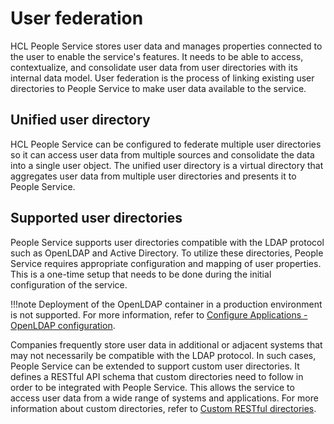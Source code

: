 # User federation

HCL People Service stores user data and manages properties connected to the user to enable the service's features. It needs to be able to access, contextualize, and consolidate user data from user directories with its internal data model. User federation is the process of linking existing user directories to People Service to make user data available to the service. 

## Unified user directory

HCL People Service can be configured to federate multiple user directories so it can access user data from multiple sources and consolidate the data into a single user object. The unified user directory is a virtual directory that aggregates user data from multiple user directories and presents it to People Service.

## Supported user directories

People Service supports user directories compatible with the LDAP protocol such as OpenLDAP and Active Directory. To utilize these directories, People Service requires appropriate configuration and mapping of user properties. This is a one-time setup that needs to be done during the initial configuration of the service.

!!!note
    Deployment of the OpenLDAP container in a production environment is not supported. For more information, refer to [Configure Applications - OpenLDAP configuration](../../../../../deployment/install/container/helm_deployment/preparation/optional_tasks/optional_configure_apps.md#openldap-configuration).

Companies frequently store user data in additional or adjacent systems that may not necessarily be compatible with the LDAP protocol. In such cases, People Service can be extended to support custom user directories. It defines a RESTful API schema that custom directories need to follow in order to be integrated with People Service. This allows the service to access user data from a wide range of systems and applications. For more information about custom directories, refer to [Custom RESTful directories](./custom_restful_directories.md).
